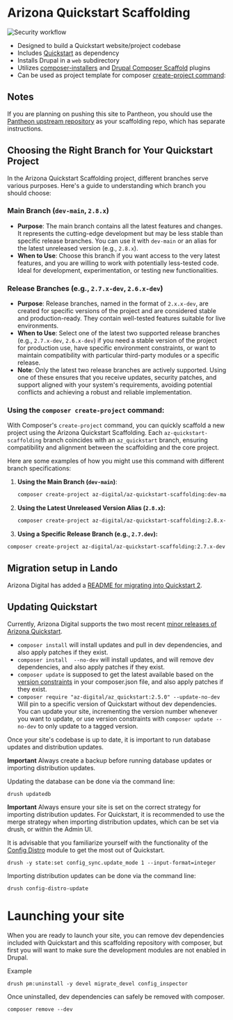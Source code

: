 # Arizona Quickstart Scaffolding

![Security workflow](https://github.com/az-digital/az-quickstart-scaffolding/workflows/Security%20workflow/badge.svg)

- Designed to build a Quickstart website/project codebase
- Includes [Quickstart](https://github.com/az-digital/az_quickstart) as dependency
- Installs Drupal in a `web` subdirectory
- Utilizes [composer-installers](https://github.com/composer/installers) and [Drupal Composer Scaffold](https://github.com/drupal/core-composer-scaffold) plugins
- Can be used as project template for composer [create-project command](https://getcomposer.org/doc/03-cli.md#create-project):

## Notes
If you are planning on pushing this site to Pantheon, you should use the
[Pantheon upstream repository](https://github.com/az-digital/az-quickstart-pantheon) as your scaffolding repo,
which has separate instructions.

## Choosing the Right Branch for Your Quickstart Project
In the Arizona Quickstart Scaffolding project, different branches serve various purposes. Here's a guide to understanding which branch you should choose:

### Main Branch (`dev-main`, `2.8.x`)

- **Purpose**: The main branch contains all the latest features and changes. It represents the cutting-edge development but may be less stable than specific release branches. You can use it with `dev-main` or an alias for the latest unreleased version (e.g., `2.8.x`).
- **When to Use**: Choose this branch if you want access to the very latest features, and you are willing to work with potentially less-tested code. Ideal for development, experimentation, or testing new functionalities.

### Release Branches (e.g., `2.7.x-dev`, `2.6.x-dev`)

- **Purpose**: Release branches, named in the format of `2.x.x-dev`, are created
  for specific versions of the project and are considered stable and
  production-ready. They contain well-tested features suitable for live
  environments.
- **When to Use**: Select one of the latest two supported release branches
  (e.g., `2.7.x-dev`, `2.6.x-dev`) if you need a stable version of the project
  for production use, have specific environment constraints, or want to maintain
  compatibility with particular third-party modules or a specific release.
- **Note**: Only the latest two release branches are actively supported. Using
  one of these ensures that you receive updates, security patches, and support
  aligned with your system's requirements, avoiding potential conflicts and
  achieving a robust and reliable implementation.


### Using the `composer create-project` command:

With Composer's `create-project` command, you can quickly scaffold a new project using the Arizona Quickstart Scaffolding. Each `az-quickstart-scaffolding` branch coincides with an `az_quickstart` branch, ensuring compatibility and alignment between the scaffolding and the core project.

Here are some examples of how you might use this command with different branch specifications:

1. **Using the Main Branch (`dev-main`)**:
   ```bash
   composer create-project az-digital/az-quickstart-scaffolding:dev-main my_project_name --no-interaction --no-dev

2. **Using the Latest Unreleased Version Alias (`2.8.x`):**

   ```bash
   composer create-project az-digital/az-quickstart-scaffolding:2.8.x-dev my_project_name --no-interaction --no-dev
   ```

3. **Using a Specific Release Branch (e.g., `2.7.dev`):**
  ```bash
  composer create-project az-digital/az-quickstart-scaffolding:2.7.x-dev my_project_name --no-interaction --no-dev
  ```

## Migration setup in Lando

Arizona Digital has added a [README for migrating into Quickstart 2](https://github.com/az-digital/az_quickstart/blob/main/modules/custom/az_migration/README.md).

## Updating Quickstart

Currently, Arizona Digital supports the two most recent [minor releases of Arizona Quickstart](https://github.com/az-digital/az_quickstart/blob/main/RELEASES.md).

- `composer install` will install updates and pull in dev dependencies, and also apply patches if they exist.
- `composer install  --no-dev` will install updates, and will remove dev dependencies, and also apply patches if they exist.
- `composer update` is supposed to get the latest available based on the [version constraints](https://getcomposer.org/doc/articles/versions.md#summary) in your composer.json file, and also apply patches if they exist.
- `composer require "az-digital/az_quickstart:2.5.0" --update-no-dev` Will pin to a specific version of Quickstart without dev dependencies. You can update your site, incrementing the version number whenever you want to update, or use version constraints with `composer update --no-dev` to only update to a tagged version.

Once your site's codebase is up to date, it is important to run database updates and distribution updates.

**Important** Always create a backup before running database updates or importing distribution updates.

Updating the database can be done via the command line:
```
drush updatedb
```
**Important** Always ensure your site is set on the correct strategy for importing distribution updates.
For Quickstart, it is recommended to use the merge strategy when importing distribution updates, which can be set via drush, or within the Admin UI.

It is advisable that you familiarize yourself with the functionality of the [Config Distro](https://www.drupal.org/project/config_distro) module to get the most out of Quickstart.

```
drush -y state:set config_sync.update_mode 1 --input-format=integer
```
Importing distribution updates can be done via the command line:
```
drush config-distro-update
```

# Launching your site

When you are ready to launch your site, you can remove dev dependencies included with Quickstart and this scaffolding repository with composer, but first you will want to make sure the development modules are not enabled in Drupal.

Example
```
drush pm:uninstall -y devel migrate_devel config_inspector
```

Once uninstalled, dev dependencies can safely be removed with composer.
```
composer remove --dev
```
